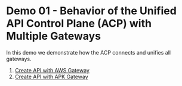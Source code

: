 # Demo 01 - Behavior of the Unified API Control Plane (ACP) with Multiple Gateways

In this demo we demonstrate how the ACP connects and unifies all gateways.

1. [Create API with AWS Gateway](./Use%20Case%2001%20-%20AWS%20Gateway/README.md)
2. [Create API with APK Gateway](./Use%20Case%2002%20-%20APK%20Gateway/README.md)
